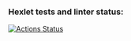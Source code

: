 ### Hexlet tests and linter status:
[![Actions Status](https://github.com/Mariannadtd/js-starter-project-44/workflows/hexlet-check/badge.svg)](https://github.com/Mariannadtd/js-starter-project-44/actions)